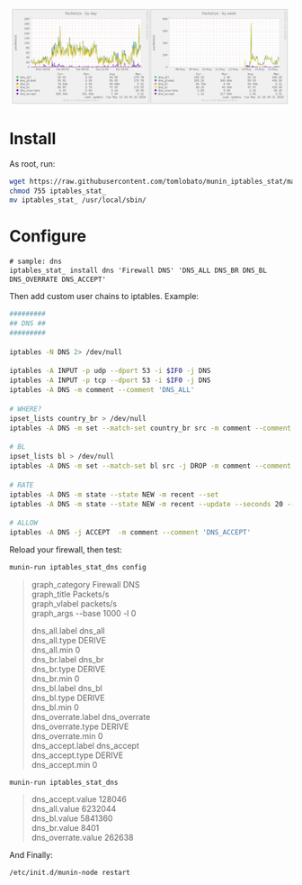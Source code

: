 ![sample graph](https://github.com/tomlobato/munin_iptables_funnel/blob/master/sample.png)

# Install

As root, run:
 
```bash
wget https://raw.githubusercontent.com/tomlobato/munin_iptables_stat/master/iptables_stat_
chmod 755 iptables_stat_
mv iptables_stat_ /usr/local/sbin/
```

# Configure

```
# sample: dns
iptables_stat_ install dns 'Firewall DNS' 'DNS_ALL DNS_BR DNS_BL DNS_OVERRATE DNS_ACCEPT'
```

Then add custom user chains to iptables. Example:

```bash
#########
## DNS ##
#########

iptables -N DNS 2> /dev/null

iptables -A INPUT -p udp --dport 53 -i $IF0 -j DNS
iptables -A INPUT -p tcp --dport 53 -i $IF0 -j DNS
iptables -A DNS -m comment --comment 'DNS_ALL'

# WHERE?
ipset_lists country_br > /dev/null
iptables -A DNS -m set --match-set country_br src -m comment --comment 'DNS_BR'

# BL
ipset_lists bl > /dev/null
iptables -A DNS -m set --match-set bl src -j DROP -m comment --comment 'DNS_BL'

# RATE
iptables -A DNS -m state --state NEW -m recent --set
iptables -A DNS -m state --state NEW -m recent --update --seconds 20 --hitcount 6 -j DROP  -m comment --comment 'DNS_OVERRATE'

# ALLOW
iptables -A DNS -j ACCEPT  -m comment --comment 'DNS_ACCEPT'
```

Reload your firewall, then test:

```bash
munin-run iptables_stat_dns config
```

> graph_category Firewall DNS  
> graph_title Packets/s  
> graph_vlabel packets/s  
> graph_args --base 1000 -l 0  
>  
> dns_all.label dns_all  
> dns_all.type DERIVE  
> dns_all.min 0  
> dns_br.label dns_br  
> dns_br.type DERIVE  
> dns_br.min 0  
> dns_bl.label dns_bl  
> dns_bl.type DERIVE  
> dns_bl.min 0  
> dns_overrate.label dns_overrate  
> dns_overrate.type DERIVE  
> dns_overrate.min 0  
> dns_accept.label dns_accept  
> dns_accept.type DERIVE  
> dns_accept.min 0  

```
munin-run iptables_stat_dns
```

> dns_accept.value 128046  
> dns_all.value 6232044  
> dns_bl.value 5841360  
> dns_br.value 8401  
> dns_overrate.value 262638  

And Finally:

```bash
/etc/init.d/munin-node restart
```
